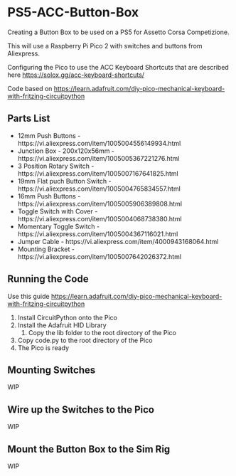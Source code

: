 # PS5-ACC-Button-Box

Creating a Button Box to be used on a PS5 for Assetto Corsa Competizione.

This will use a Raspberry Pi Pico 2 with switches and buttons from Aliexpress.

Configuring the Pico to use the ACC Keyboard Shortcuts that are described here https://solox.gg/acc-keyboard-shortcuts/

Code based on https://learn.adafruit.com/diy-pico-mechanical-keyboard-with-fritzing-circuitpython

## Parts List

<ul>
  <li>12mm Push Buttons - https://vi.aliexpress.com/item/1005004556149934.html</li>
  <li>Junction Box - 200x120x56mm - https://vi.aliexpress.com/item/1005005367221276.html</li>
  <li>3 Position Rotary Switch - https://vi.aliexpress.com/item/1005007167641825.html</li>
  <li>19mm Flat puch Button Switch - https://vi.aliexpress.com/item/1005004765834557.html</li>
  <li>16mm Push Buttons - https://vi.aliexpress.com/item/1005005906389808.html</li>
  <li>Toggle Switch with Cover - https://vi.aliexpress.com/item/1005004068738380.html</li>
  <li>Momentary Toggle Switch - https://vi.aliexpress.com/item/1005004367116021.html</li>
  <li>Jumper Cable - https://vi.aliexpress.com/item/4000943168064.html</li>
  <li>Mounting Bracket - https://vi.aliexpress.com/item/1005007642026372.html</li>
</ul>

## Running the Code

Use this guide https://learn.adafruit.com/diy-pico-mechanical-keyboard-with-fritzing-circuitpython
<ol>
  <li>Install CircuitPython onto the Pico</li>
  <li>Install the Adafruit HID Library
    <ol>
      <li> Copy the lib folder to the root directory of the Pico</li>
    </ol>
  </li>
  <li>Copy code.py to the root directory of the Pico</li>
  <li>The Pico is ready</li>
</ol>

## Mounting Switches
WIP

## Wire up the Switches to the Pico
WIP

## Mount the Button Box to the Sim Rig
WIP
